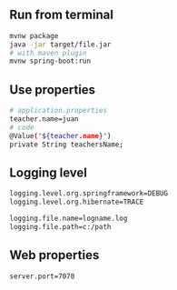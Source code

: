 ## Run from terminal
``` Bash
mvnw package
java -jar target/file.jar
# with maven plugin
mvnw spring-boot:run
```
## Use properties
``` Bash
# application.properties
teacher.name=juan
# code
@Value("${teacher.name}")
private String teachersName;
```
## Logging level
``` Bash
logging.level.org.springframework=DEBUG
logging.level.org.hibernate=TRACE

logging.file.name=logname.log
logging.file.path=c:/path
```
## Web properties
``` Bash
server.port=7070

```
